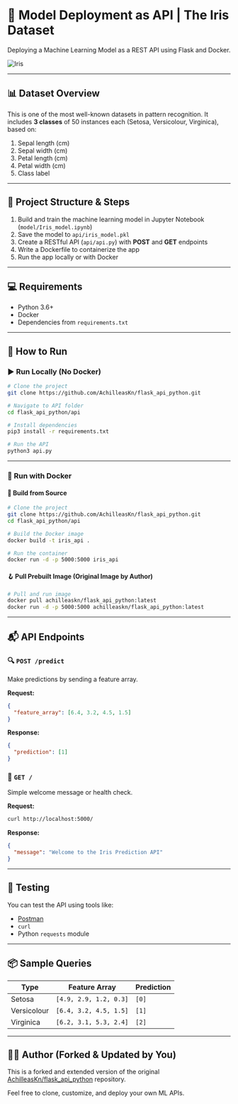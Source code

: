 
# 🌸 Model Deployment as API | The Iris Dataset

Deploying a Machine Learning Model as a REST API using Flask and Docker.

![Iris](https://s3.amazonaws.com/assets.datacamp.com/blog_assets/Machine+Learning+R/iris-machinelearning.png "Iris")

---

## 📊 Dataset Overview

This is one of the most well-known datasets in pattern recognition. It includes **3 classes** of 50 instances each (Setosa, Versicolour, Virginica), based on:

1. Sepal length (cm)
2. Sepal width (cm)
3. Petal length (cm)
4. Petal width (cm)
5. Class label

---

## 🔧 Project Structure & Steps

1. Build and train the machine learning model in Jupyter Notebook (`model/Iris_model.ipynb`)
2. Save the model to `api/iris_model.pkl`
3. Create a RESTful API (`api/api.py`) with **POST** and **GET** endpoints
4. Write a Dockerfile to containerize the app
5. Run the app locally or with Docker

---

## 💻 Requirements

* Python 3.6+
* Docker
* Dependencies from `requirements.txt`

---

## 🚀 How to Run

### ▶️ Run Locally (No Docker)

```bash
# Clone the project
git clone https://github.com/AchilleasKn/flask_api_python.git

# Navigate to API folder
cd flask_api_python/api

# Install dependencies
pip3 install -r requirements.txt

# Run the API
python3 api.py
```

---

### 🐳 Run with Docker

#### 🔨 Build from Source

```bash
# Clone the project
git clone https://github.com/AchilleasKn/flask_api_python.git
cd flask_api_python/api

# Build the Docker image
docker build -t iris_api .

# Run the container
docker run -d -p 5000:5000 iris_api
```

#### 🪝 Pull Prebuilt Image (Original Image by Author)

```bash
# Pull and run image
docker pull achilleaskn/flask_api_python:latest
docker run -d -p 5000:5000 achilleaskn/flask_api_python:latest
```

---

## 📬 API Endpoints

### 🔍 `POST /predict`

Make predictions by sending a feature array.

**Request:**

```json
{
  "feature_array": [6.4, 3.2, 4.5, 1.5]
}
```

**Response:**

```json
{
  "prediction": [1]
}
```

### 📄 `GET /`

Simple welcome message or health check.

**Request:**

```bash
curl http://localhost:5000/
```

**Response:**

```json
{
  "message": "Welcome to the Iris Prediction API"
}
```

---

## 🧪 Testing

You can test the API using tools like:

* [Postman](https://www.postman.com/)
* `curl`
* Python `requests` module

---

## 📦 Sample Queries

| Type        | Feature Array          | Prediction |
| ----------- | ---------------------- | ---------- |
| Setosa      | `[4.9, 2.9, 1.2, 0.3]` | `[0]`      |
| Versicolour | `[6.4, 3.2, 4.5, 1.5]` | `[1]`      |
| Virginica   | `[6.2, 3.1, 5.3, 2.4]` | `[2]`      |

---

## 👨‍💻 Author (Forked & Updated by You)

This is a forked and extended version of the original [AchilleasKn/flask\_api\_python](https://github.com/AchilleasKn/flask_api_python) repository.

Feel free to clone, customize, and deploy your own ML APIs.


